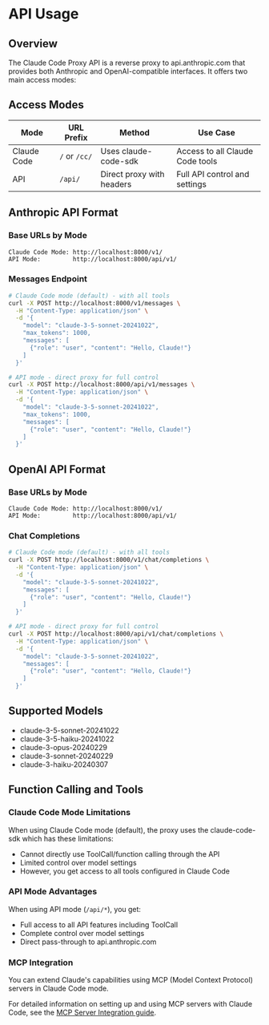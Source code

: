 # API Usage

## Overview

The Claude Code Proxy API is a reverse proxy to api.anthropic.com that provides both Anthropic and OpenAI-compatible interfaces. It offers two main access modes:

## Access Modes

| Mode | URL Prefix | Method | Use Case |
|------|------------|--------|----------|
| Claude Code | `/` or `/cc/` | Uses claude-code-sdk | Access to all Claude Code tools |
| API | `/api/` | Direct proxy with headers | Full API control and settings |

## Anthropic API Format

### Base URLs by Mode
```
Claude Code Mode: http://localhost:8000/v1/
API Mode:         http://localhost:8000/api/v1/
```

### Messages Endpoint
```bash
# Claude Code mode (default) - with all tools
curl -X POST http://localhost:8000/v1/messages \
  -H "Content-Type: application/json" \
  -d '{
    "model": "claude-3-5-sonnet-20241022",
    "max_tokens": 1000,
    "messages": [
      {"role": "user", "content": "Hello, Claude!"}
    ]
  }'

# API mode - direct proxy for full control
curl -X POST http://localhost:8000/api/v1/messages \
  -H "Content-Type: application/json" \
  -d '{
    "model": "claude-3-5-sonnet-20241022",
    "max_tokens": 1000,
    "messages": [
      {"role": "user", "content": "Hello, Claude!"}
    ]
  }'
```

## OpenAI API Format

### Base URLs by Mode
```
Claude Code Mode: http://localhost:8000/v1/
API Mode:         http://localhost:8000/api/v1/
```

### Chat Completions
```bash
# Claude Code mode (default) - with all tools
curl -X POST http://localhost:8000/v1/chat/completions \
  -H "Content-Type: application/json" \
  -d '{
    "model": "claude-3-5-sonnet-20241022",
    "messages": [
      {"role": "user", "content": "Hello, Claude!"}
    ]
  }'

# API mode - direct proxy for full control
curl -X POST http://localhost:8000/api/v1/chat/completions \
  -H "Content-Type: application/json" \
  -d '{
    "model": "claude-3-5-sonnet-20241022",
    "messages": [
      {"role": "user", "content": "Hello, Claude!"}
    ]
  }'
```

## Supported Models

- claude-3-5-sonnet-20241022
- claude-3-5-haiku-20241022
- claude-3-opus-20240229
- claude-3-sonnet-20240229
- claude-3-haiku-20240307

## Function Calling and Tools

### Claude Code Mode Limitations
When using Claude Code mode (default), the proxy uses the claude-code-sdk which has these limitations:
- Cannot directly use ToolCall/function calling through the API
- Limited control over model settings
- However, you get access to all tools configured in Claude Code

### API Mode Advantages
When using API mode (`/api/*`), you get:
- Full access to all API features including ToolCall
- Complete control over model settings
- Direct pass-through to api.anthropic.com

### MCP Integration
You can extend Claude's capabilities using MCP (Model Context Protocol) servers in Claude Code mode.

For detailed information on setting up and using MCP servers with Claude Code, see the [MCP Server Integration guide](mcp-integration.md).
